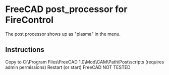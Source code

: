 # FreeCAD post_processor for FireControl 
The post processor shows up as "plasma" in the menu.
## Instructions
Copy to C:\Program Files\FreeCAD 1.0\Mod\CAM\Path\Post\scripts (requires admin permissions)
Restart (or start) FreeCAD
NOT TESTED
